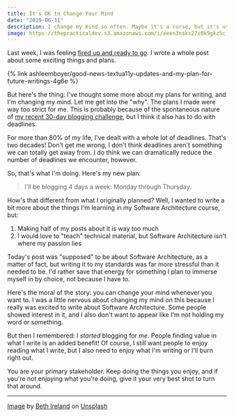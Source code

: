 ```yaml
---
title: It's OK to Change Your Mind
date: "2019-06-11"
description: I change my mind so often. Maybe it's a curse, but it's usually a sign of something bigger.
image: https://thepracticaldev.s3.amazonaws.com/i/eeen3nsks27i0k9gkz5c.jpg
---
```


Last week, I was feeling [fired up and ready to go](https://youtu.be/5AhRqg0ADbk). I wrote a whole post about some exciting things and plans.

{% link ashleemboyer/good-news-textua11y-updates-and-my-plan-for-future-writings-4g6e %}

But here's the thing: I've thought some more about my plans for writing, and I'm changing my mind. Let me get into the "why". The plans I made were way too strict for me. This is probably because of the spontaneous nature of [my recent 30-day blogging challenge](https://dev.to/ashleemboyer/after-30-days-of-writing-on-dev-to-a08), but I think it also has to do with deadlines.

For more than 80% of my life, I've dealt with a whole lot of deadlines. That's two decades! Don't get me wrong, I don't think deadlines aren't something we can totally get away from. I do think we can dramatically reduce the number of deadlines we encounter, however.

So, that's what I'm doing. Here's my new plan:

> I'll be blogging 4 days a week: Monday through Thursday.

How's that different from what I originally planned? Well, I wanted to write a bit more about the things I'm learning in my Software Architecture course, but:

1. Making half of my posts about it is way too much
2. I would love to "teach" technical material, but Software Architecture isn't where my passion lies

Today's post was "supposed" to be about Software Architecture, as a matter of fact, but writing it to my standards was far more stressful than it needed to be. I'd rather save that energy for something I plan to immerse myself in by choice, not because I have to.

Here's the moral of the story: you can change your mind whenever you want to. I was a little nervous about changing my mind on this because I really was excited to write about Software Architecture. Some people showed interest in it, and I also don't want to appear like I'm not holding my word or something.

But then I remembered: I _started_ blogging for _me_. People finding value in what I write is an added benefit! Of course, I still want people to enjoy reading what I write, but I also need to enjoy what I'm writing or I'll burn right out.

You are your primary stakeholder. Keep doing the things you enjoy, and if you're not enjoying what you're doing, give it your very best shot to turn that around.

---

[Image](https://unsplash.com/photos/ixZqFkb-iPY) by [Beth Ireland](https://unsplash.com/@bethirelandphotography) on [Unsplash](https://unsplash.com)
